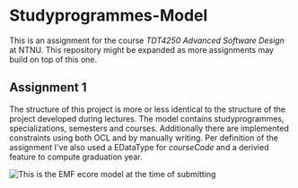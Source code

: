 # Studyprogrammes-Model
This is an assignment for the course *TDT4250 Advanced Software Design* at NTNU. This repository might be expanded as more assignments may build on top of this one.

## Assignment 1
The structure of this project is more or less identical to the structure of the project developed during lectures. 
The model contains studyprogrammes, specializations, semesters and courses. Additionally there are implemented constraints using both OCL and by manually writing.
Per definition of the assignment I've also used a EDataType for *courseCode* and a derivied feature to compute graduation year.

![This is the EMF ecore model at the time of submitting](/images/model_v_1)


